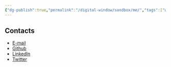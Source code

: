 ```yaml
---
{"dg-publish":true,"permalink":"/digital-window/sandbox/me/","tags":["window-post"],"dgShowLocalGraph":true}
---
```



## Contacts
- [E-mail](mailto:gabrielmelocomp@gmail.com)
-   [Github](https://github.com/gabrielmmelo)
-   [LinkedIn](https://linkedin.com/in/gabrielmmelo)
-   [Twitter](https://twitter.com/gabrieltaoff)


